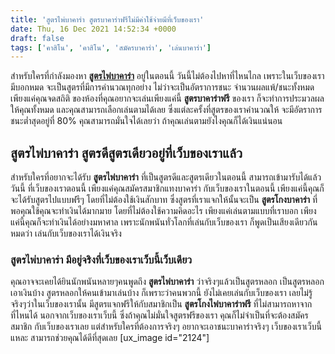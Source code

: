 ```yaml
---
title: 'สูตรไพ่บาคาร่า สูตรบาคาร่าฟรีไม่มีค่าใช้จ่ายมีที่เว็บของเรา'
date: Thu, 16 Dec 2021 14:52:34 +0000
draft: false
tags: ['คาสิโน', 'คาสิโน', 'สมัครบาคาร่า', 'เล่นบาคาร่า']
---
```


สำหรับใครที่กำลังมองหา [**สูตรไพ่บาคาร่า**](/archives/) อยู่ในตอนนี้ วันนี้ไม่ต้องไปหาที่ไหนไกล เพราะในเว็บของเรามีบอกหมด จะเป็นสูตรที่มีการคำนวณทุกอย่าง ไม่ว่าจะเป็นอัตราการชนะ จำนวนผลแพ้/ชนะทั้งหมด เพียงแค่คุณจดสถิติ ของห้องที่คุณอยากจะเล่นเพียงแค่นี้ **สูตรบาคาร่าฟรี** ของเรา ก็จะทำการประมวลผลให้คุณทั้งหมด และคุณสามารถเลือกเล่นตามได้เลย ซึ่งแต่ละครั้งที่สูตรของเราคำนวณให้ จะมีอัตราการชนะต่ำสุดอยู่ที่ 80% คุณสามารถมั่นใจได้เลยว่า ถ้าคุณเล่นตามยังไงคุณก็ได้เงินแน่นอน

**สูตรไพ่บาคาร่า สูตรดีสูตรเดียวอยู่ที่เว็บของเราแล้ว**
-------------------------------------------------------

สำหรับใครที่อยากจะได้รับ **สูตรไพ่บาคาร่า** ที่เป็นสูตรดีและสูตรเดียวในตอนนี้ สามารถเข้ามารับได้แล้ววันนี้ ที่เว็บของเราตอนนี้ เพียงแค่คุณสมัครสมาชิกแทงบาคาร่า กับเว็บของเราในตอนนี้ เพียงแค่นี้คุณก็จะได้รับสูตรไปแบบฟรีๆ โดยที่ไม่ต้องใช้เงินสักบาท ซึ่งสูตรที่เราแจกให้นั้นจะเป็น **สูตรโกงบาคาร่า** ที่พอคุณใช้คุณจะทำเงินได้มากมาย โดยที่ไม่ต้องใช้ความคิดอะไร เพียงแค่เล่นตามแบบที่เราบอก เพียงแค่นี้คุณก็จะทำเงินได้อย่างมหาศาล เพราะนักพนันทั่วโลกที่เล่นกับเว็บของเรา ก็พูดเป็นเสียงเดียวกันหมดว่า เล่นกับเว็บของเราได้เงินจริง

### **สูตรไพ่บาคาร่า มีอยู่จริงที่เว็บของเราเว็บนี้เว็บเดียว**

คุณอาจจะเคยได้ยินนักพนันหลายๆคนพูดถึง **สูตรไพ่บาคาร่า** ว่าจริงๆแล้วเป็นสูตรหลอก เป็นสูตรหลอกเอาเงินบ้าง สูตรหลอกให้คนเข้ามาเล่นบ้าง ก็เพราะว่าคนพวกนี้ ยังไม่เคยเล่นกับเว็บของเรา เลยไม่รู้จริงๆว่าในเว็บของเรานั้น มีสูตรแจกฟรีให้กับสมาชิกเป็น **สูตรโกงไพ่บาคาร่าฟรี** ที่ไม่สามารถหาจากที่ไหนได้ นอกจากเว็บของเราเว็บนี้ ซึ่งถ้าคุณไม่มั่นใจสูตรฟรีของเรา คุณก็ไม่จำเป็นที่จะต้องสมัครสมาชิก กับเว็บของเราเลย แต่สำหรับใครที่ต้องการจริงๆ อยากจะเอาชนะบาคาร่าจริงๆ เว็บของเราเว็บนี้แหละ สามารถช่วยคุณได้ดีที่สุดเลย \[ux\_image id="2124"\]